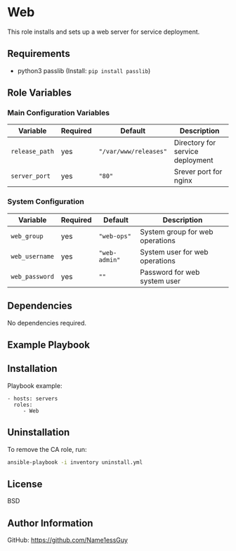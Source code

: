 Web
=========

This role installs and sets up a web server for service deployment.

Requirements
------------

- python3 passlib (Install: `pip install passlib`)

Role Variables
--------------

### Main Configuration Variables

| Variable           | Required | Default               | Description                                                  |
|--------------------|----------|-----------------------|--------------------------------------------------------------|
| `release_path`     | yes      | `"/var/www/releases"` | Directory for service deployment                             |
| `server_port`      | yes      | `"80"`                | Srever port for nginx                                        |


### System Configuration

| Variable           | Required | Default               | Description                                                  |
|--------------------|----------|-----------------------|--------------------------------------------------------------|
| `web_group`        | yes      | `"web-ops"`           | System group for web operations                              |
| `web_username`     | yes      | `"web-admin"`         | System user for web operations                               |
| `web_password`     | yes      | `""`                  | Password for web system user                                 |


Dependencies
------------

No dependencies required.

Example Playbook
----------------

## Installation 

Playbook example:

    - hosts: servers
      roles:
         - Web

## Uninstallation  

To remove the CA role, run:  
```bash  
ansible-playbook -i inventory uninstall.yml 
```

License
-------

BSD

Author Information
------------------

GitHub: https://github.com/Name1essGuy
